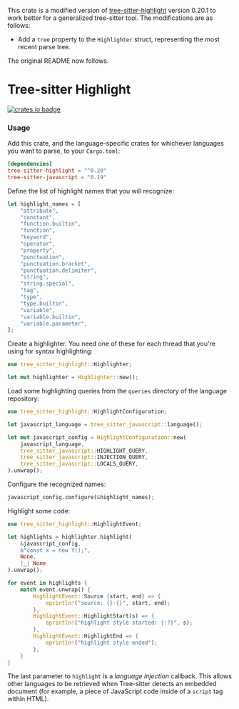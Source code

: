This crate is a modified version of [tree-sitter-highlight](https://docs.rs/tree-sitter-highlight/latest/tree_sitter_highlight/) version 0.20.1 to work better for a generalized tree-sitter tool.
The modifications are as follows:

* Add a `tree` property to the `Highlighter` struct, representing the most recent parse tree.

The original README now follows.

# Tree-sitter Highlight

[![crates.io badge]][crates.io]

[crates.io]: https://crates.io/crates/tree-sitter-highlight
[crates.io badge]: https://img.shields.io/crates/v/tree-sitter-highlight.svg?color=%23B48723

### Usage

Add this crate, and the language-specific crates for whichever languages you want to parse, to your `Cargo.toml`:

```toml
[dependencies]
tree-sitter-highlight = "^0.20"
tree-sitter-javascript = "0.19"
```

Define the list of highlight names that you will recognize:

```rust
let highlight_names = [
    "attribute",
    "constant",
    "function.builtin",
    "function",
    "keyword",
    "operator",
    "property",
    "punctuation",
    "punctuation.bracket",
    "punctuation.delimiter",
    "string",
    "string.special",
    "tag",
    "type",
    "type.builtin",
    "variable",
    "variable.builtin",
    "variable.parameter",
];
```

Create a highlighter. You need one of these for each thread that you're using for syntax highlighting:

```rust
use tree_sitter_highlight::Highlighter;

let mut highlighter = Highlighter::new();
```

Load some highlighting queries from the `queries` directory of the language repository:

```rust
use tree_sitter_highlight::HighlightConfiguration;

let javascript_language = tree_sitter_javascript::language();

let mut javascript_config = HighlightConfiguration::new(
    javascript_language,
    tree_sitter_javascript::HIGHLIGHT_QUERY,
    tree_sitter_javascript::INJECTION_QUERY,
    tree_sitter_javascript::LOCALS_QUERY,
).unwrap();
```

Configure the recognized names:

```rust
javascript_config.configure(&highlight_names);
```

Highlight some code:

```rust
use tree_sitter_highlight::HighlightEvent;

let highlights = highlighter.highlight(
    &javascript_config,
    b"const x = new Y();",
    None,
    |_| None
).unwrap();

for event in highlights {
    match event.unwrap() {
        HighlightEvent::Source {start, end} => {
            eprintln!("source: {}-{}", start, end);
        },
        HighlightEvent::HighlightStart(s) => {
            eprintln!("highlight style started: {:?}", s);
        },
        HighlightEvent::HighlightEnd => {
            eprintln!("highlight style ended");
        },
    }
}
```

The last parameter to `highlight` is a *language injection* callback. This allows other languages to be retrieved when Tree-sitter detects an embedded document (for example, a piece of JavaScript code inside of a `script` tag within HTML).

